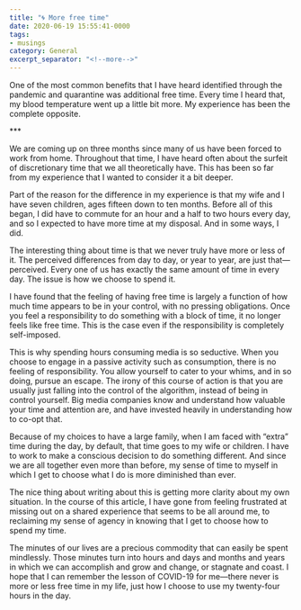 ```yaml
---
title: "🌀 More free time"
date: 2020-06-19 15:55:41-0000
tags:
- musings
category: General
excerpt_separator: "<!--more-->"
---
```


One of the most common benefits that I have heard identified through the pandemic and quarantine was additional free time. Every time I heard that, my blood temperature went up a little bit more. My experience has been the complete opposite.

<!--more-->***

We are coming up on three months since many of us have been forced to work from home. Throughout that time, I have heard often about the surfeit of discretionary time that we all theoretically have. This has been so far from my experience that I wanted to consider it a bit deeper.

Part of the reason for the difference in my experience is that my wife and I have seven children, ages fifteen down to ten months. Before all of this began, I did have to commute for an hour and a half to two hours every day, and so I expected to have more time at my disposal. And in some ways, I did.

The interesting thing about time is that we never truly have more or less of it. The perceived differences from day to day, or year to year, are just that—perceived. Every one of us has exactly the same amount of time in every day. The issue is how we choose to spend it.

I have found that the feeling of having free time is largely a function of how much time appears to be in your control, with no pressing obligations. Once you feel a responsibility to do something with a block of time, it no longer feels like free time. This is the case even if the responsibility is completely self-imposed.

This is why spending hours consuming media is so seductive. When you choose to engage in a passive activity such as consumption, there is no feeling of responsibility. You allow yourself to cater to your whims, and in so doing, pursue an escape. The irony of this course of action is that you are usually just falling into the control of the algorithm, instead of being in control yourself. Big media companies know and understand how valuable your time and attention are, and have invested heavily in understanding how to co-opt that.

Because of my choices to have a large family, when I am faced with “extra” time during the day, by default, that time goes to my wife or children. I have to work to make a conscious decision to do something different. And since we are all together even more than before, my sense of time to myself in which I get to choose what I do is more diminished than ever.

The nice thing about writing about this is getting more clarity about my own situation. In the course of this article, I have gone from feeling frustrated at missing out on a shared experience that seems to be all around me, to reclaiming my sense of agency in knowing that I get to choose how to spend my time.

The minutes of our lives are a precious commodity that can easily be spent mindlessly. Those minutes turn into hours and days and months and years in which we can accomplish and grow and change, or stagnate and coast. I hope that I can remember the lesson of COVID-19 for me—there never is more or less free time in my life, just how I choose to use my twenty-four hours in the day.